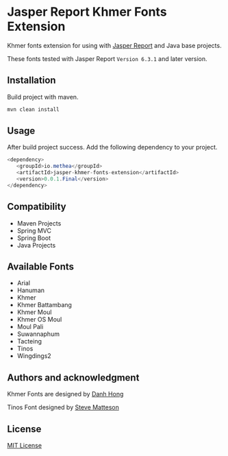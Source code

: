 # Jasper Report Khmer Fonts Extension

Khmer fonts extension for using with [Jasper Report](https://community.jaspersoft.com/) and Java base projects.

These fonts tested with Jasper Report `Version 6.3.1` and later version.

## Installation

Build project with maven.

```bash
mvn clean install
```

## Usage

After build project success. Add the following dependency to your project.

```java
<dependency>
   <groupId>io.methea</groupId>
   <artifactId>jasper-khmer-fonts-extension</artifactId>
   <version>0.0.1.Final</version>
</dependency>
```
## Compatibility

* Maven Projects
* Spring MVC
* Spring Boot
* Java Projects

## Available Fonts

* Arial
* Hanuman
* Khmer
* Khmer Battambang
* Khmer Moul
* Khmer OS Moul
* Moul Pali
* Suwannaphum
* Tacteing
* Tinos
* Wingdings2

## Authors and acknowledgment
Khmer Fonts are designed by [Danh Hong](https://khmertype.blogspot.com/)

Tinos Font designed by [Steve Matteson](https://fonts.google.com/specimen/Tinos)

## License
[MIT License](https://github.com/MetheaX/jasper-khmer-fonts-extension/blob/master/LICENSE)
